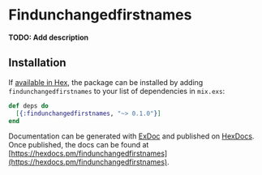 # Findunchangedfirstnames

**TODO: Add description**

## Installation

If [available in Hex](https://hex.pm/docs/publish), the package can be installed
by adding `findunchangedfirstnames` to your list of dependencies in `mix.exs`:

```elixir
def deps do
  [{:findunchangedfirstnames, "~> 0.1.0"}]
end
```

Documentation can be generated with [ExDoc](https://github.com/elixir-lang/ex_doc)
and published on [HexDocs](https://hexdocs.pm). Once published, the docs can
be found at [https://hexdocs.pm/findunchangedfirstnames](https://hexdocs.pm/findunchangedfirstnames).

